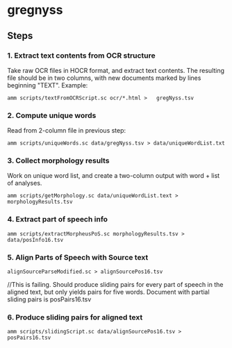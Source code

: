 # gregnyss



## Steps


### 1. Extract text contents from OCR structure

Take raw OCR files in HOCR format, and extract text contents.
The resulting file should be in two columns, with new documents marked by lines beginning "TEXT".  Example:

    amm scripts/textFromOCRScript.sc ocr/*.html >   gregNyss.tsv



### 2. Compute unique words

Read from 2-column file in previous step:

    amm scripts/uniqueWords.sc data/gregNyss.tsv > data/uniqueWordList.txt



### 3. Collect morphology results

Work on unique word list, and create a two-column output with word + list of analyses.

    amm scripts/getMorphology.sc data/uniqueWordList.text > morphologyResults.tsv



### 4. Extract part of speech info

    amm scripts/extractMorpheusPoS.sc morphologyResults.tsv > data/posInfo16.tsv

### 5. Align Parts of Speech with Source text

    alignSourceParseModified.sc > alignSourcePos16.tsv

//This is failing.  Should produce sliding pairs for every part of speech in the aligned text, but only yields pairs for five words.  Document with partial sliding pairs is posPairs16.tsv
### 6. Produce sliding pairs for aligned text

    amm scripts/slidingScript.sc data/alignSourcePos16.tsv > posPairs16.tsv
